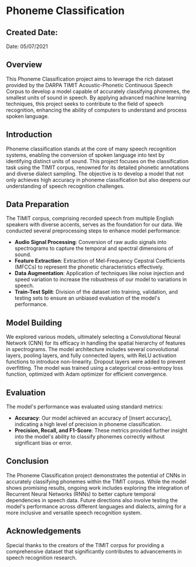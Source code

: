 # Phoneme Classification

## Created Date:
Date: 05/07/2021

## Overview
This Phoneme Classification project aims to leverage the rich dataset provided by the DARPA TIMIT Acoustic-Phonetic Continuous Speech Corpus to develop a model capable of accurately classifying phonemes, the smallest units of sound in speech. By applying advanced machine learning techniques, this project seeks to contribute to the field of speech recognition, enhancing the ability of computers to understand and process spoken language.

## Introduction
Phoneme classification stands at the core of many speech recognition systems, enabling the conversion of spoken language into text by identifying distinct units of sound. This project focuses on the classification task using the TIMIT corpus, renowned for its detailed phonetic annotations and diverse dialect sampling. The objective is to develop a model that not only achieves high accuracy in phoneme classification but also deepens our understanding of speech recognition challenges.

## Data Preparation
The TIMIT corpus, comprising recorded speech from multiple English speakers with diverse accents, serves as the foundation for our data. We conducted several preprocessing steps to enhance model performance:

- **Audio Signal Processing**: Conversion of raw audio signals into spectrograms to capture the temporal and spectral dimensions of sound.
- **Feature Extraction**: Extraction of Mel-Frequency Cepstral Coefficients (MFCCs) to represent the phonetic characteristics effectively.
- **Data Augmentation**: Application of techniques like noise injection and speed variation to increase the robustness of our model to variations in speech.
- **Train-Test Split**: Division of the dataset into training, validation, and testing sets to ensure an unbiased evaluation of the model's performance.

## Model Building
We explored various models, ultimately selecting a Convolutional Neural Network (CNN) for its efficacy in handling the spatial hierarchy of features in spectrograms. The model architecture includes several convolutional layers, pooling layers, and fully connected layers, with ReLU activation functions to introduce non-linearity. Dropout layers were added to prevent overfitting. The model was trained using a categorical cross-entropy loss function, optimized with Adam optimizer for efficient convergence.

## Evaluation
The model's performance was evaluated using standard metrics:

- **Accuracy**: Our model achieved an accuracy of [insert accuracy], indicating a high level of precision in phoneme classification.
- **Precision, Recall, and F1-Score**: These metrics provided further insight into the model's ability to classify phonemes correctly without significant bias or error.

## Conclusion
The Phoneme Classification project demonstrates the potential of CNNs in accurately classifying phonemes within the TIMIT corpus. While the model shows promising results, ongoing work includes exploring the integration of Recurrent Neural Networks (RNNs) to better capture temporal dependencies in speech data. Future directions also involve testing the model's performance across different languages and dialects, aiming for a more inclusive and versatile speech recognition system.



## Acknowledgements
Special thanks to the creators of the TIMIT corpus for providing a comprehensive dataset that significantly contributes to advancements in speech recognition research.



